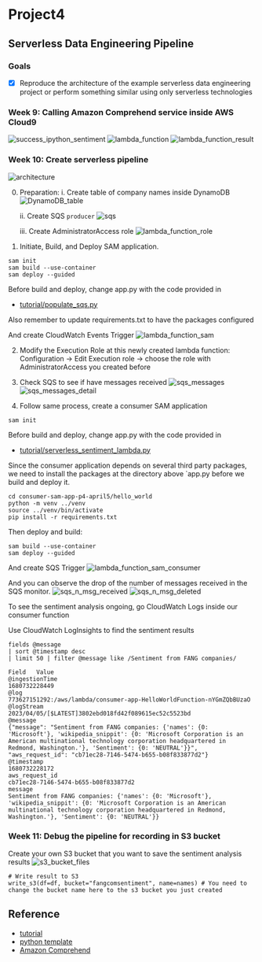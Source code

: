 <!-- [![CI](https://github.com/nogibjj/python-template/actions/workflows/cicd.yml/badge.svg)](https://github.com/nogibjj/python-template/actions/workflows/cicd.yml) -->

# Project4
## Serverless Data Engineering Pipeline

### Goals
 - [x] Reproduce the architecture of the example serverless data engineering project or perform something similar using only serverless technologies

### Week 9: Calling Amazon Comprehend service inside AWS Cloud9
![success_ipython_sentiment](assets/success_ipython_sentiment.png)
![lambda_function](assets/lambda_function.png)
![lambda_function_result](assets/lambda_function_result.png)

### Week 10: Create serverless pipeline
![architecture](assets/architecture.png)

0. Preparation: 
    i. Create table of company names inside DynamoDB
![DynamoDB_table](assets/DynamoDB_table.png)

    ii. Create SQS `producer`
![sqs](assets/sqs.png)

    iii. Create AdministratorAccess role
![lambda_function_role](assets/lambda_function_role.png)

1. Initiate, Build, and Deploy SAM application. 
```
sam init
sam build --use-container
sam deploy --guided
```
Before build and deploy, change app.py with the code provided in 
* [tutorial/populate_sqs.py](https://github.com/noahgift/awslambda/blob/master/example_src/populate_sqs.py)

Also remember to update requirements.txt to have the packages configured

And create CloudWatch Events Trigger
![lambda_function_sam](assets/lambda_function_sam.png)

2. Modify the Execution Role at this newly created lambda function: Configuration -> Edit Execution role -> choose the role with AdministratorAccess you created before

3. Check SQS to see if have messages received
![sqs_messages](assets/sqs_messages.png)
![sqs_messages_detail](assets/sqs_messages_detail.png)

4. Follow same process, create a consumer SAM application
```
sam init
```
Before build and deploy, change app.py with the code provided in 
* [tutorial/serverless_sentiment_lambda.py](https://github.com/noahgift/awslambda/blob/master/example_src/serverless_sentiment_lambda.py)

Since the consumer application depends on several third party packages, we need to install the packages at the directory above `app.py before we build and deploy it.
```
cd consumer-sam-app-p4-april5/hello_world
python -m venv ../venv
source ../venv/bin/activate
pip install -r requirements.txt 
```

Then deploy and build:
```
sam build --use-container
sam deploy --guided
```

And create SQS Trigger
![lambda_function_sam_consumer](assets/lambda_function_sam_consumer.png)

And you can observe the drop of the number of messages received in the SQS monitor.
![sqs_n_msg_received](assets/sqs_n_msg_received.png)
![sqs_n_msg_deleted](assets/sqs_n_msg_deleted.png)

To see the sentiment analysis ongoing, go CloudWatch Logs inside our consumer function

Use CloudWatch LogInsights to find the sentiment results
```
fields @message
| sort @timestamp desc
| limit 50 | filter @message like /Sentiment from FANG companies/
```

```
Field	Value
@ingestionTime	
1680732228449
@log	
773627151292:/aws/lambda/consumer-app-HelloWorldFunction-nYGmZQbBUzaO
@logStream	
2023/04/05/[$LATEST]3802ebd018fd42f089615ec52c5523bd
@message	
{"message": "Sentiment from FANG companies: {'names': {0: 'Microsoft'}, 'wikipedia_snippit': {0: 'Microsoft Corporation is an American multinational technology corporation headquartered in Redmond, Washington.'}, 'Sentiment': {0: 'NEUTRAL'}}", "aws_request_id": "cb71ec28-7146-5474-b655-b08f833877d2"}
@timestamp	
1680732228172
aws_request_id	
cb71ec28-7146-5474-b655-b08f833877d2
message	
Sentiment from FANG companies: {'names': {0: 'Microsoft'}, 'wikipedia_snippit': {0: 'Microsoft Corporation is an American multinational technology corporation headquartered in Redmond, Washington.'}, 'Sentiment': {0: 'NEUTRAL'}}
```

### Week 11: Debug the pipeline for recording in S3 bucket
Create your own S3 bucket that you want to save the sentiment analysis results
![s3_bucket_files](assets/s3_bucket_files.png)


```
# Write result to S3
write_s3(df=df, bucket="fangcomsentiment", name=names) # You need to change the bucket name here to the s3 bucket you just created
```

## Reference
* [tutorial](https://github.com/noahgift/awslambda)
* [python template](https://github.com/nogibjj/python-template)
* [Amazon Comprehend](https://docs.aws.amazon.com/comprehend/latest/dg/what-is.html)